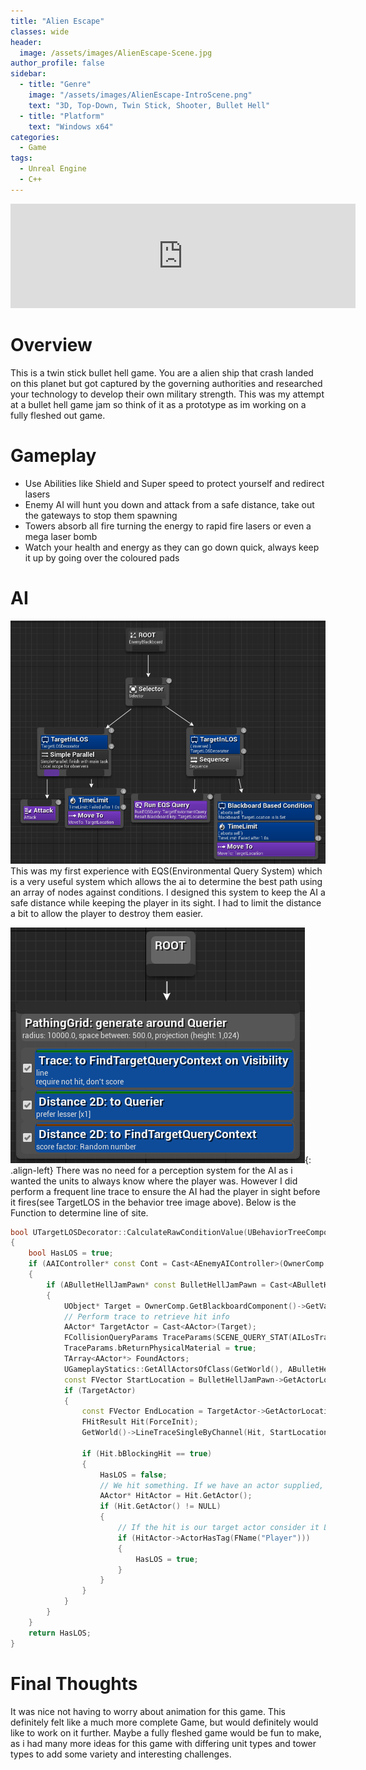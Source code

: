 ```yaml
---
title: "Alien Escape"
classes: wide
header:
  image: /assets/images/AlienEscape-Scene.jpg
author_profile: false
sidebar:
  - title: "Genre"
    image: "/assets/images/AlienEscape-IntroScene.png"
    text: "3D, Top-Down, Twin Stick, Shooter, Bullet Hell"
  - title: "Platform"
    text: "Windows x64"
categories:
  - Game
tags:
  - Unreal Engine
  - C++
---
```

<iframe frameborder="0" src="https://itch.io/embed/1109423?bg_color=479b38&amp;fg_color=8c1090&amp;link_color=5bfaf7&amp;border_color=333333" width="552" height="167"><a href="https://kayofways.itch.io/alien-escape">Alien Escape by KayOfWays</a></iframe>

# Overview
This is a twin stick bullet hell game. You are a alien ship that crash landed on this planet but got captured by the governing authorities and researched your technology to develop their own military strength.
This was my attempt at a bullet hell game jam so think of it as a prototype as im working on a fully fleshed out game.

# Gameplay
- Use Abilities like Shield and Super speed to protect yourself and redirect lasers
- Enemy AI will hunt you down and attack from a safe distance, take out the gateways to stop them spawning 
- Towers absorb all fire turning the energy to rapid fire lasers or even a mega laser bomb
- Watch your health and energy as they can go down quick, always keep it up by going over the coloured pads

# AI
![Behavior Tree](/assets/images/AlienEscape-BT.png)
This was my first experience with EQS(Environmental Query System) which is a very useful system which allows the ai to determine the best path using an array of nodes against conditions.
I designed this system to keep the AI a safe distance while keeping the player in its sight.
I had to limit the distance a bit to allow the player to destroy them easier. 

![EQS Diagram](/assets/images/AlienEscape-EQS.png){: .align-left}
There was no need for a perception system for the AI as i wanted the units to always know where the player was.
However I did perform a frequent line trace to ensure the AI had the player in sight before it fires(see TargetLOS in the behavior tree image above).
Below is the Function to determine line of site.
```c++
bool UTargetLOSDecorator::CalculateRawConditionValue(UBehaviorTreeComponent& OwnerComp, uint8* NodeMemory) const
{
	bool HasLOS = true;
	if (AAIController* const Cont = Cast<AEnemyAIController>(OwnerComp.GetAIOwner()))
	{
		if (ABulletHellJamPawn* const BulletHellJamPawn = Cast<ABulletHellJamPawn>(Cont->GetPawn()))
		{	
			UObject* Target = OwnerComp.GetBlackboardComponent()->GetValueAsObject(TargetKey.SelectedKeyName);
			// Perform trace to retrieve hit info
			AActor* TargetActor = Cast<AActor>(Target);
			FCollisionQueryParams TraceParams(SCENE_QUERY_STAT(AILosTrace), true, OwnerComp.GetOwner());
			TraceParams.bReturnPhysicalMaterial = true;
			TArray<AActor*> FoundActors;
			UGameplayStatics::GetAllActorsOfClass(GetWorld(), ABulletHellJamProjectile::StaticClass(), FoundActors);
			const FVector StartLocation = BulletHellJamPawn->GetActorLocation();
			if (TargetActor)
			{
				const FVector EndLocation = TargetActor->GetActorLocation();
				FHitResult Hit(ForceInit);
				GetWorld()->LineTraceSingleByChannel(Hit, StartLocation, EndLocation, ECC_Visibility, TraceParams);
				
				if (Hit.bBlockingHit == true)
				{
					HasLOS = false;
					// We hit something. If we have an actor supplied, just check if the hit actor is an enemy. If it is consider that 'has LOS'
					AActor* HitActor = Hit.GetActor();
					if (Hit.GetActor() != NULL)
					{
						// If the hit is our target actor consider it LOS
						if (HitActor->ActorHasTag(FName("Player")))
						{
							HasLOS = true;
						}
					}
				}
			}
		}
	}
	return HasLOS;
}
```

# Final Thoughts
It was nice not having to worry about animation for this game. This definitely felt like a much more complete Game, but would definitely would like to work on it further.
Maybe a fully fleshed game would be fun to make, as i had many more ideas for this game with differing unit types and tower types to add some variety and interesting challenges.
